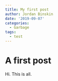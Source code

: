```yaml
---
title: My first post
author: Jordan Binskin
date: '2019-09-07'
categories:
  - Garbage
tags:
  - test
---
```


A first post
============

Hi. This is all.